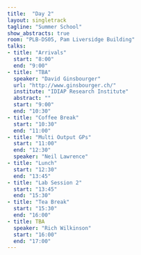 ```yaml
---
title:  "Day 2"
layout: singletrack
tagline: "Summer School"
show_abstracts: true
room: "PLB-DS05, Pam Liversidge Building"
talks:
- title: "Arrivals"
  start: "8:00"
  end: "9:00"
- title: "TBA"
  speaker: "David Ginsbourger"
  url: "http://www.ginsbourger.ch/"
  institute: "IDIAP Research Institute"
  abstract: ""
  start: "9:00"
  end: "10:30"
- title: "Coffee Break"
  start: "10:30"
  end: "11:00"
- title: "Multi Output GPs"
  start: "11:00"
  end: "12:30"
  speaker: "Neil Lawrence"
- title: "Lunch"
  start: "12:30"
  end: "13:45"
- title: "Lab Session 2"
  start: "13:45"
  end: "15:30"
- title: "Tea Break"
  start: "15:30"
  end: "16:00"
- title: TBA
  speaker: "Rich Wilkinson"
  start: "16:00"
  end: "17:00"
---
```



